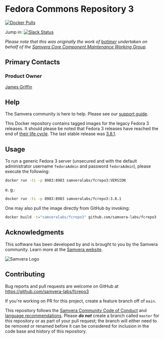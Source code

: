 # Fedora Commons Repository 3
[![Docker Pulls](https://img.shields.io/docker/pulls/samveralabs/fcrepo3.svg?maxAge=604800)](https://hub.docker.com/r/samveralabs/fcrepo3)

Jump in: [![Slack Status](http://slack.samvera.org/badge.svg)](http://slack.samvera.org/)

_Please note that this was originally the work of [botimer](https://github.com/botimer) undertaken on behalf of the [Samvera Core Component Maintenance Working Group](https://wiki.duraspace.org/pages/viewpage.action?pageId=104569141)._

## Primary Contacts

### Product Owner
[James Griffin](https://github.com/jrgriffiniii)

## Help

The Samvera community is here to help. Please see our [support guide](./SUPPORT.md).

This Docker repository contains tagged images for the legacy Fedora 3 releases.  It should please be noted that Fedora 3 releases have reached the end of [their life cycle](https://github.com/fcrepo3/fcrepo). The last stable release was [3.8.1](https://github.com/fcrepo3/fcrepo/releases).

## Usage

To run a generic Fedora 3 server (unsecured and with the default administrator username `fedoraAdmin` and password `fedoraAdmin`), please execute the following:

```bash
docker run -ti -p 8983:8983 samveralabs/fcrepo3:VERSION
```

e. g.:
```bash
docker run -ti -p 8983:8983 samveralabs/fcrepo3:3.8.1
```

One may also pull the image directly from GitHub by invoking:

```bash
docker build -t="samveralabs/fcrepo3" github.com/samvera-labs/fcrepo3
```

## Acknowledgments

This software has been developed by and is brought to you by the Samvera community.  Learn more at the
[Samvera website](http://samvera.org/).

![Samvera Logo](https://wiki.duraspace.org/download/thumbnails/87459292/samvera-fall-font2-200w.png?version=1&modificationDate=1498550535816&api=v2)

## Contributing

Bug reports and pull requests are welcome on GitHub at https://github.com/samvera-labs/fcrepo3

If you're working on PR for this project, create a feature branch off of `main`.

This repository follows the [Samvera Community Code of Conduct](https://samvera.atlassian.net/wiki/spaces/samvera/pages/405212316/Code+of+Conduct) and [language recommendations](https://github.com/samvera/maintenance/blob/master/templates/CONTRIBUTING.md#language).  Please ***do not*** create a branch called `master` for this repository or as part of your pull request; the branch will either need to be removed or renamed before it can be considered for inclusion in the code base and history of this repository.
